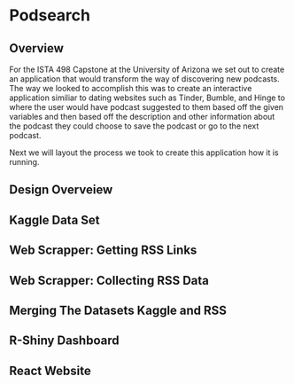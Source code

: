 # Podsearch

## Overview
For the ISTA 498 Capstone at the University of Arizona we set out to create an application that would transform the way of discovering new podcasts. The way we looked to accomplish this was to create an interactive application similiar to dating websites such as Tinder, Bumble, and Hinge to where the user would have podcast suggested to them based off the given variables and then based off the description and other information about the podcast they could choose to save the podcast or go to the next podcast. 

Next we will layout the process we took to create this application how it is running. 

## Design Overveiew

## Kaggle Data Set

## Web Scrapper: Getting RSS Links

## Web Scrapper: Collecting RSS Data

## Merging The Datasets Kaggle and RSS

## R-Shiny Dashboard

## React Website

